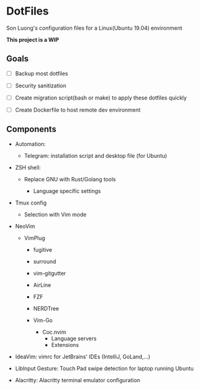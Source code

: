 # DotFiles

Son Luong's configuration files for a Linux(Ubuntu 19.04) environment

**This project is a WIP**

## Goals

- [ ] Backup most dotfiles

- [ ] Security sanitization

- [ ] Create migration script(bash or make) to apply these dotfiles quickly

- [ ] Create Dockerfile to host remote dev environment

## Components

- Automation:

  - Telegram: installation script and desktop file (for Ubuntu)

- ZSH shell:

  - Replace GNU with Rust/Golang tools

	- Language specific settings

- Tmux config

  - Selection with Vim mode

- NeoVim

	- VimPlug

		- fugitive

		- surround

		- vim-gitgutter

		- AirLine

		- FZF

		- NERDTree

	  - Vim-Go

		- Coc.nvim
			- Language servers 
			- Extensions

- IdeaVim: vimrc for JetBrains' IDEs (IntelliJ, GoLand,...)

- LibInput Gesture: Touch Pad swipe detection for laptop running Ubuntu

- Alacritty: Alacritty terminal emulator configuration
